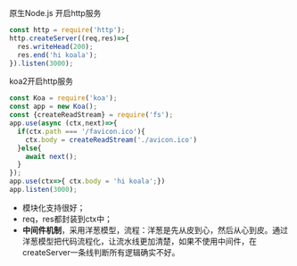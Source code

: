 原生Node.js 开启http服务

```js
const http = require('http');
http.createServer((req,res)=>{ 
  res.writeHead(200); 
  res.end('hi koala');
}).listen(3000);
```



koa2开启http服务

```js
const Koa = require('koa');
const app = new Koa();
const {createReadStream} = require('fs');
app.use(async (ctx,next)=>{ 
  if(ctx.path === '/favicon.ico'){ 
    ctx.body = createReadStream('./avicon.ico')
  }else{ 
    await next(); 
  }
});
app.use(ctx=>{ ctx.body = 'hi koala';})
app.listen(3000);
```

* 模块化支持很好；
* req，res都封装到ctx中；
* **中间件机制**，采用洋葱模型，流程：洋葱是先从皮到心，然后从心到皮。通过洋葱模型把代码流程化，让流水线更加清楚，如果不使用中间件，在createServer一条线判断所有逻辑确实不好。

